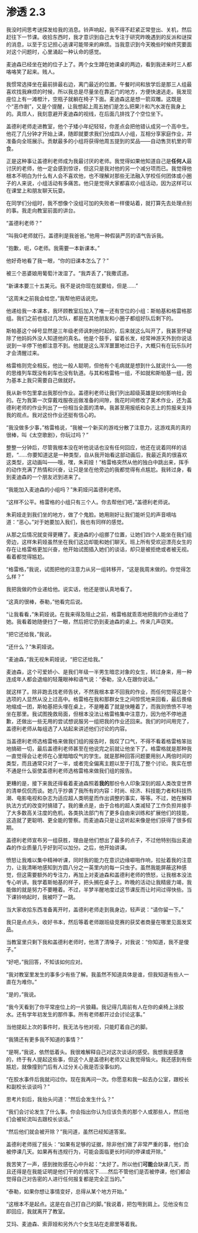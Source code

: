 # 渗透 2.3

我没时间思考谜探发给我的消息。铃声响起，我不得不赶紧正常登出、关机，然后赶往下一节课。收拾东西时，我才意识到自己太专注于研究昨晚遇到的反派和谜探的消息，以至于忘记担心逃课可能带来的麻烦。当我意识到今天晚些时候终究要面对这个问题时，心里涌起一种认命的感觉。

麦迪森已经坐在她的位子上了。两个女生蹲在她课桌的两边，看到我进来时三人都咯咯笑了起来。贱人。

我惯常选择坐在最前排最右边，离门最近的位置。午餐时间和放学后是那三人组最喜欢找我麻烦的时候，所以我总是尽量坐在靠近门的地方，方便快速逃走。我发现座位上有一滩橙汁，空瓶子就躺在椅子下面。麦迪森这是想一箭双雕。这既是个“恶作剧”，又是个提醒，让我想起上周五她们是怎么把果汁和汽水泼在我身上的。真烦人，我刻意避开麦迪森的视线，在后面几排找了个空位坐下。

盖德利老师走进教室，他个子矮小年纪轻轻，你差点会把他错认成另一个高中生。他花了几分钟才开始上课，随即就要求我们分成四人小组，互相分享家庭作业，并准备向全班展示。贡献最多的小组将获得他周五提到的奖品——自动售货机里的零食。

正是这种事让盖德利老师成为我最讨厌的老师。我觉得如果他知道自己是**任何人**最讨厌的老师，他一定会感到惊讶，但这只是我对他的另一个减分项而已。我觉得他根本不明白为什么有人会不喜欢他，也不理解对那些无法融入学校任何团体或小圈子的人来说，小组活动有多痛苦。他只是觉得大家都喜欢小组活动，因为这样可以在课堂上和朋友聊天玩耍。

在同学们分组时，我不想像个没组可加的失败者一样傻站着，就打算先去处理点别的事。我走向教室前面的讲台。

“盖德利老师？”

“叫我G老师就行。盖德利是我爸爸。”他用一种假装严厉的语气告诉我。

“抱歉，呃，G老师。我需要一本新课本。”

他好奇地看了我一眼，“你的旧课本怎么了？”

被三个恶婆娘用葡萄汁泼湿了。“我弄丢了，”我撒谎道。

“新课本要三十五美元。我不是说你现在就要给，但是……”

“这周末之前我会给您，”我帮他把话说完。

他递给我一本课本，我环顾教室后加入了唯一还有空位的小组：斯帕基和格雷格那组。我们之前也组过几次队，都是在其他朋友和小圈子都组好队后剩下的。

斯帕基这个绰号显然是三年级老师讽刺他时起的，后来就这么叫开了，我甚至怀疑除了他妈妈外没人知道他的真名。他是个鼓手，留着长发，经常神游天外到你说话说到一半停下他都注意不到。他就是这么浑浑噩噩地过日子，大概只有在玩乐队时才会清醒过来。

格雷格则完全相反。他比一般人聪明，但他有个毛病就是想到什么就说什么——他的思维列车既没有刹车也没有轨道。与其和格雷格一组，不如就和斯帕基一组，因为基本上我只需要自己做就好。

我从新书包里拿出我那份作业。盖德利老师让我们列出超级英雄是如何影响社会的。在为我第一次穿戴戏服夜巡做准备的间隙，我花时间修改了美术作业，还为盖德利老师的作业列出了一份相当全面的清单。我甚至用报纸和杂志上的剪报来支持我的观点。我对这份作业还挺有信心的。

“我没做多少事，”格雷格说，“我被一个新买的游戏分散了注意力，这游戏真的真的很棒，叫《太空歌剧》，你玩过吗？”

整整一分钟后，尽管我根本没在听他说话也没有任何回应，他还在说着同样的话题，“......你要知道这是一种类型，自从我开始看这部动画后，我最近真的很喜欢这类型，这动画叫——哦，嘿，朱莉娅！”格雷格突然从他的独白中跳出来，挥手的动作充满了热情和兴奋，让只是坐在他旁边的我都觉得有点尴尬。我转过身，看到麦迪森的一个朋友迟到进来了。

“我能加入麦迪森的小组吗？”朱莉娅问盖德利老师。

“这样不公平。格雷格的小组只有三个人。你去帮他们吧，”盖德利老师说。

朱莉娅走到我们坐的地方，做了个鬼脸。她用刚好让我们能听见的声音嘀咕道：“恶心。”对于她要加入我们，我也有同样的感觉。

从那之后情况就变得更糟了。麦迪森的小组挪了位置，让她们四个人能坐在我们组旁边，这样朱莉娅虽然坐在我们这边却能和她们聊天。班上所有受欢迎漂亮女生的存在让格雷格更加兴奋，他开始试图插入她们的谈话，却只是被拒绝或者被无视。看着都觉得尴尬。

“格雷格，”我说，试图把他的注意力从另一组转移开，“这是我周末做的。你觉得怎么样？”

我把我做的作业递给他。说实话，他还是很认真地看了。

“这真的很棒，泰勒，”他看完后说。

“让我看看，”朱莉娅说。在我来得及阻止之前，格雷格就乖乖地把我的作业递给了她。我看着她随便扫了一眼，然后把它扔到麦迪森的桌上。传来几声窃笑。

“把它还给我，”我说。

“还什么？”朱莉娅说。

“麦迪森，”我无视朱莉娅说，“把它还给我。”

麦迪森，这个可爱娇小、是我们年级一半男生暗恋对象的女生，转过身来，用一种连成年人都会退缩的轻蔑眼神和语气说：“泰勒，没人在跟你说话。”

就这样了。除非跑去找老师告状，不然我根本拿不回我的作业，而任何觉得这是个选项的人显然从没上过高中。格雷格在我和那群女生之间惊慌地来回看，最后畏缩地缩成一团，斯帕基把头埋在桌上，不是睡着了就是快睡着了，而我则愤愤不平地坐在那里。我试图挽救局面，但根本没法让格雷格集中注意力，因为他不停地道歉，还做出一些无用的尝试想说服另一组把我的作业还回来。我们的时间用完了，盖德利老师从每组选了人站起来讲述他们讨论的内容。

当盖德利老师选格雷格来做我们组的报告时，我叹了口气，不得不看着格雷格笨拙地搞砸一切，最后盖德利老师甚至在他说完之前就让他坐下了。格雷格就是那种我一直觉得会让老师在心里暗暗叹气的学生。就是那种回答问题要用别人两倍时间的类型，而且通常只对了一半，或者完全偏离主题以至于打乱了整个讨论。我实在想不通是什么驱使盖德利老师选格雷格来做我们组的报告。

更糟的是，接下来我还得看着麦迪森照着**我的**那份令人印象深刻的超人类改变世界的清单侃侃而谈。她几乎抄袭了我所有的内容：时尚、经济、科技能力者和科技热潮、电影电视和杂志为适应超人类明星而作出调整的事实，等等。不过，她在解释执法方式的改变时搞错了。我的重点是，由于合格的超人类减轻了工作负担并接手了大多数高关注度的危机，各类执法部门有了更多自由来训练和扩展他们的技能，这造就了更聪明、更全能的警察。而麦迪森只是让这听起来像是他们获得了很多假期。

盖德利老师宣布另一组获胜，理由是他们想出了最多的点子，不过他特别指出麦迪森的作业质量几乎好到可以加分。之后，他开始讲课。

愤怒让我难以集中精神听课，同时我的能力在意识边缘噼啪作响，拉扯着我的注意力，让我清晰地感知到方圆八分之一英里内的每一只虫子。虽然我能屏蔽这种感觉，但这需要额外的专注力，再加上对麦迪森和盖德利老师的愤怒，让我根本没法专心听讲。我学着斯帕基的样子，把头搁在桌子上。昨晚的活动让我精疲力竭，我能做的就是努力不要睡着。不过，半梦半醒地度过这节课反而让时间过得快些。当下课铃响起时，我被吓了一跳。

当大家收拾东西准备离开时，盖德利老师走到我身边，轻声说：“请你留一下。”

我只是点点头，收好书本，然后等着老师跟班级竞赛的获奖者商量在哪里见面发奖品。

当教室里只剩下我和盖德利老师时，他清了清嗓子，对我说：“你知道，我不是傻子。”

“好吧，”我回答，不知该如何应对。

“我对教室里发生的事多少有些了解。我虽然不知道具体是谁，但我知道有些人一直在为难你。”

“是的，”我说。

“我今天看到了你平常座位上的一片狼藉。我记得几周前有人在你的桌椅上涂胶水。还有学年初发生的那件事。所有老师都开过会讨论这事。”

当他提起上次的事件时，我无法与他对视，只能盯着自己的脚。

“我猜还有更多我不知道的事情？”

“是啊，”我说，依然低着头。我很难解释自己对这次谈话的感受。我想我是感激的，终于有人提起这些事，但这个人是盖德利老师又让我觉得恼火。我还感到有些尴尬，就像撞到门后有人过分关心我是否没事似的。

“在胶水事件后我就问过你。现在我再问一次。你愿意和我一起去办公室，跟校长和副校长谈谈吗？”

思考片刻后，我抬头问道：“然后会发生什么？”

“我们会讨论发生了什么事。你会指出你认为应该负责的那个人或那些人，然后他们会被轮流叫去跟校长谈话。”

“然后他们就会被开除？”我问道，虽然已经知道答案。

盖德利老师摇了摇头：“如果有足够的证据，除非他们做了非常严重的事，他们会被停课几天。如果再有违规行为，可能会面临更长时间的停课或开除。”

我苦笑了一声，感到挫败感在心中升起：“太好了。所以他们**可能**会缺课几天，而且还得是在我能证明是他们干的的情况下……然后不管他们是否被停课，他们都会觉得自己对告密的人进行任何报复都是完全正当的。”

“泰勒，如果你想让事情变好，总得从某个地方开始。”

“这根本不是起点。这是在自己打自己的脚。”我说着，把包甩到肩上。见他没有立即回应，我就离开了教室。

艾玛、麦迪森、索菲娅和另外六个女生站在走廊里等着我。
